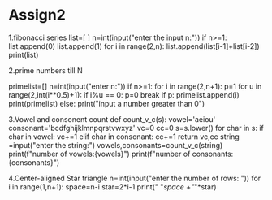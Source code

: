 # Assign2
1.fibonacci series
list=[ ]
n=int(input("enter the input n:"))
if n>=1:
    list.append(0)
    list.append(1)
for i in range(2,n):
    list.append(list[i-1]+list[i-2])
print(list)   

2.prime numbers till N

primelist=[]
n=int(input("enter n:"))
if n>=1:
    for i in range(2,n+1):
    p=1
    for u in range(2,int(i**0.5)+1):
        if i%u == 0:
            p=0
            break
        if p:
            primelist.append(i)
    print(primelist)
else:
    print("input a number greater than 0")


3.Vowel and consonent count
def count_v_c(s):
    vowel='aeiou'
    consonant='bcdfghijklmnpqrstvwxyz'
    vc=0
    cc=0
    s=s.lower()
    for char in s:
        if char in vowel:
            vc+=1
        elif char in consonant:
            cc+=1
    return vc,cc
string =input("enter the string:")
vowels,consonants=count_v_c(string)
print(f"number of vowels:{vowels}")
print(f"number of consonants:{consonants}")     

4.Center-aligned Star triangle
n=int(input("enter the number of rows: "))
for i in range(1,n+1):
    space=n-i
    star=2*i-1
    print(" "*space +"*"*star)
    
